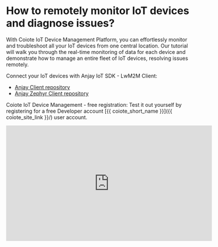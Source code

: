 # How to remotely monitor IoT devices and diagnose issues?

With Coiote IoT Device Management Platform, you can effortlessly monitor and troubleshoot all your IoT devices from one central location. Our tutorial will walk you through the real-time monitoring of data for each device and demonstrate how to manage an entire fleet of IoT devices, resolving issues remotely.

Connect your IoT devices with Anjay IoT SDK - LwM2M Client:

* [Anjay Client repository](https://github.com/AVSystem/Anjay)
* [Anjay Zephyr Client repository](https://github.com/AVSystem/Anjay-zephyr-client)

Coiote IoT Device Management - free registration:
Test it out yourself by registering for a free Developer account [{{ coiote_short_name }}]({{ coiote_site_link }}/) user account.

<iframe width="560" height="315" src="https://www.youtube.com/embed/Tnd2WD07mv4?si=h_I7udqXRjx-sUnE" title="YouTube video player" frameborder="0" allow="accelerometer; autoplay; clipboard-write; encrypted-media; gyroscope; picture-in-picture; web-share" allowfullscreen></iframe>